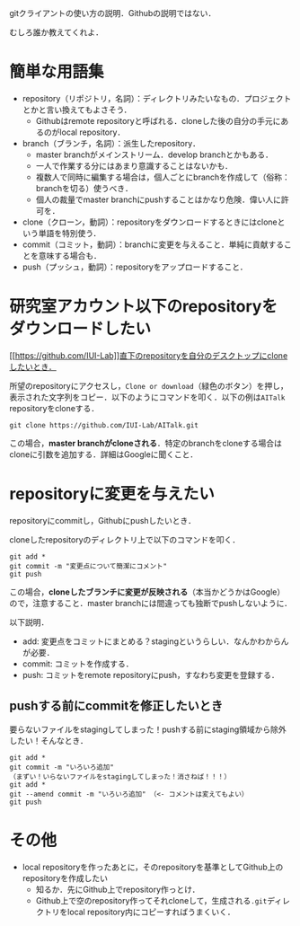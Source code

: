 gitクライアントの使い方の説明．Githubの説明ではない．

むしろ誰か教えてくれよ．

# 簡単な用語集
- repository（リポジトリ，名詞）：ディレクトリみたいなもの．プロジェクトとかと言い換えてもよさそう．
   - Githubはremote repositoryと呼ばれる．cloneした後の自分の手元にあるのがlocal repository．
- branch（ブランチ，名詞）：派生したrepository．
   - master branchがメインストリーム．develop branchとかもある．
   - 一人で作業する分にはあまり意識することはないかも．
   - 複数人で同時に編集する場合は，個人ごとにbranchを作成して（俗称：branchを切る）使うべき．
   - 個人の裁量でmaster branchにpushすることはかなり危険．偉い人に許可を．
- clone（クローン，動詞）：repositoryをダウンロードするときにはcloneという単語を特別使う．
- commit（コミット，動詞）：branchに変更を与えること．単純に貢献することを意味する場合も．
- push（プッシュ，動詞）：repositoryをアップロードすること．

# 研究室アカウント以下のrepositoryをダウンロードしたい
[[https://github.com/IUI-Lab]]直下のrepositoryを自分のデスクトップにcloneしたいとき．

所望のrepositoryにアクセスし，`Clone or download`（緑色のボタン）を押し，表示された文字列をコピー．以下のようにコマンドを叩く．以下の例は`AITalk` repositoryをcloneする．
```
git clone https://github.com/IUI-Lab/AITalk.git
```

この場合，**master branchがcloneされる**．特定のbranchをcloneする場合はcloneに引数を追加する．詳細はGoogleに聞くこと．

# repositoryに変更を与えたい
repositoryにcommitし，Githubにpushしたいとき．

cloneしたrepositoryのディレクトリ上で以下のコマンドを叩く．
```
git add *
git commit -m "変更点について簡潔にコメント"
git push
```
この場合，**cloneしたブランチに変更が反映される**（本当かどうかはGoogle）ので，注意すること．master branchには間違っても独断でpushしないように．

以下説明．
- add: 変更点をコミットにまとめる？stagingというらしい．なんかわからんが必要．
- commit: コミットを作成する．
- push: コミットをremote repositoryにpush，すなわち変更を登録する．

## pushする前にcommitを修正したいとき
要らないファイルをstagingしてしまった！pushする前にstaging領域から除外したい！そんなとき．

```
git add *
git commit -m "いろいろ追加"
（まずい！いらないファイルをstagingしてしまった！消さねば！！！）
git add *
git --amend commit -m "いろいろ追加" （<- コメントは変えてもよい）
git push
```

# その他
- local repositoryを作ったあとに，そのrepositoryを基準としてGithub上のrepositoryを作成したい
   - 知るか．先にGithub上でrepository作っとけ．
   - Github上で空のrepository作ってそれcloneして，生成される`.git`ディレクトリをlocal repository内にコピーすればうまくいく．
